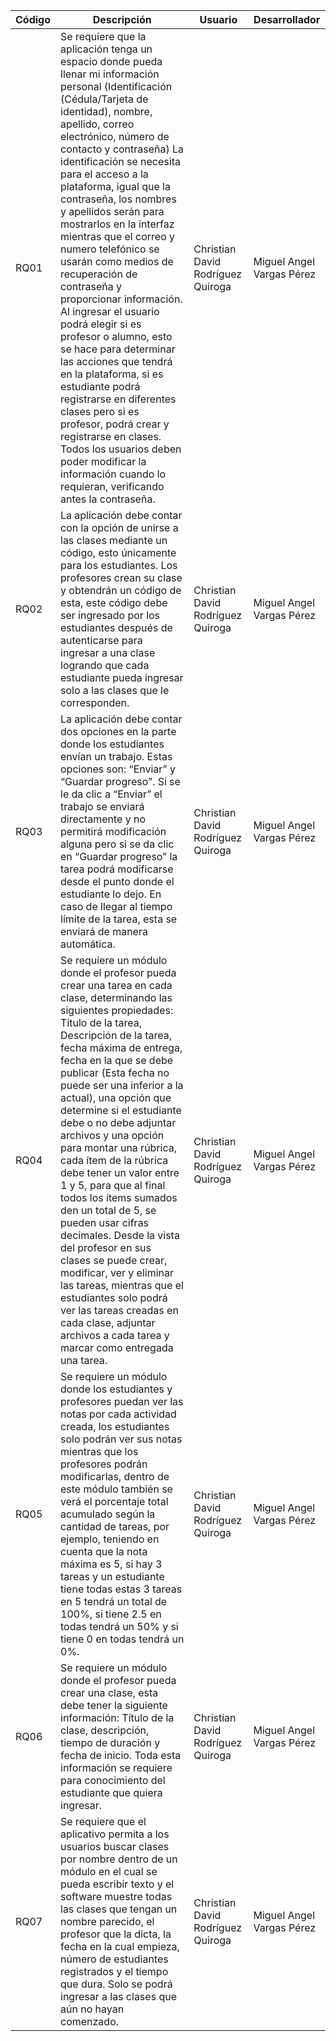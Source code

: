 | Código | Descripción | Usuario | Desarrollador |
|--------------------------|--------------------------------|--------------------------|--------------------------------|
| RQ01 | Se requiere que la aplicación tenga un espacio donde pueda llenar mi información personal (Identificación (Cédula/Tarjeta de identidad), nombre, apellido, correo electrónico, número de contacto y contraseña) La identificación se necesita para el acceso a la plataforma, igual que la contraseña, los nombres y apellidos serán para mostrarlos en la interfaz mientras que el correo y numero telefónico se usarán como medios de recuperación de contraseña y proporcionar información. Al ingresar el usuario podrá elegir si es profesor o alumno, esto se hace para determinar las acciones que tendrá en la plataforma, si es estudiante podrá registrarse en diferentes clases pero si es profesor, podrá crear y registrarse en clases. Todos los usuarios deben poder modificar la información cuando lo requieran, verificando antes la contraseña.| Christian David Rodríguez Quiroga | Miguel Angel Vargas Pérez |
| RQ02 | La aplicación debe contar con la opción de unirse a las clases mediante un código, esto únicamente para los estudiantes. Los profesores crean su clase y obtendrán un código de esta, este código debe ser ingresado por los estudiantes después de autenticarse para ingresar a una clase logrando que cada estudiante pueda ingresar solo a las clases que le corresponden. | Christian David Rodríguez Quiroga | Miguel Angel Vargas Pérez |
| RQ03 | La aplicación debe contar dos opciones en la parte donde los estudiantes envían un trabajo. Estas opciones son: “Enviar” y “Guardar progreso”. Si se le da clic a “Enviar” el trabajo se enviará directamente y no permitirá modificación alguna pero si se da clic en “Guardar progreso” la tarea podrá modificarse desde el punto donde el estudiante lo dejo. En caso de llegar al tiempo límite de la tarea, esta se enviará de manera automática. | Christian David Rodríguez Quiroga | Miguel Angel Vargas Pérez |
| RQ04 | Se requiere un módulo donde el profesor pueda crear una tarea en cada clase, determinando las siguientes propiedades: Título de la tarea, Descripción de la tarea, fecha máxima de entrega, fecha en la que se debe publicar (Esta fecha no puede ser una inferior a la actual), una opción que determine si el estudiante debe o no debe adjuntar archivos y una opción para montar una rúbrica, cada ítem de la rúbrica debe tener un valor entre 1 y 5, para que al final todos los ítems sumados den un total de 5, se pueden usar cifras decimales. Desde la vista del profesor en sus clases se puede crear, modificar, ver y eliminar las tareas, mientras que el estudiantes solo podrá ver las tareas creadas en cada clase, adjuntar archivos a cada tarea y marcar como entregada una tarea. | Christian David Rodríguez Quiroga | Miguel Angel Vargas Pérez |
| RQ05 | Se requiere un módulo donde los estudiantes y profesores puedan ver las notas por cada actividad creada, los estudiantes solo podrán ver sus notas mientras que los profesores podrán modificarlas, dentro de este módulo también se verá el porcentaje total acumulado según la cantidad de tareas, por ejemplo, teniendo en cuenta que la nota máxima es 5, si hay 3 tareas y un estudiante tiene todas estas 3 tareas en 5 tendrá un total de 100%, si tiene 2.5 en todas tendrá un 50% y si tiene 0 en todas tendrá un 0%. | Christian David Rodríguez Quiroga | Miguel Angel Vargas Pérez |
| RQ06 | Se requiere un módulo donde el profesor pueda crear una clase, esta debe tener la siguiente información: Título de la clase, descripción, tiempo de duración y fecha de inicio. Toda esta información se requiere para conocimiento del estudiante que quiera ingresar. | Christian David Rodríguez Quiroga | Miguel Angel Vargas Pérez |
| RQ07 | Se requiere que el aplicativo permita a los usuarios buscar clases por nombre dentro de un módulo en el cual se pueda escribir texto y el software muestre todas las clases que tengan un nombre parecido, el profesor que la dicta, la fecha en la cual empieza, número de estudiantes registrados y el tiempo que dura. Solo se podrá ingresar a las clases que aún no hayan comenzado.  | Christian David Rodríguez Quiroga | Miguel Angel Vargas Pérez |




